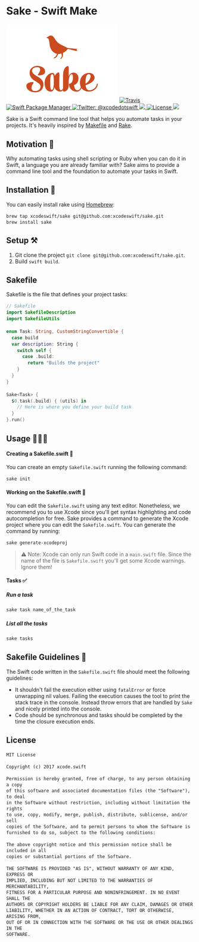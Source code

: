 # Sake - Swift Make

<img width="300" src="Assets/Logo.png"/>

<a href="https://travis-ci.org/xcodeswift/sake">
<img src="https://travis-ci.org/xcodeswift/sake.svg?branch=master" alt="Travis"/>
</a>
<a href="https://swift.org/package-manager">
<img src="https://img.shields.io/badge/spm-compatible-brightgreen.svg?style=flat" alt="Swift Package Manager"/>
</a>
<a href="https://twitter.com/xcodedotswift">
  <img src="https://img.shields.io/badge/contact-@xcodedotswift-blue.svg?style=flat" alt="Twitter: @xcodedotswift" />
</a>
<a href="https://github.com/xcodeswift/sake/releases">
  <img src="https://img.shields.io/github/release/xcodeswift/sake.svg"/>
</a>
<a href="https://opensource.org/licenses/MIT">
  <img src="https://img.shields.io/badge/License-MIT-yellow.svg" alt="License" />
</a>
<a href="http://xcodeswift.herokuapp.com/">
  <img src="https://xcodeswift.herokuapp.com/badge.svg">
</a>

Sake is a Swift command line tool that helps you automate tasks in your projects. It's heavily inspired by [Makefile](https://en.wikipedia.org/wiki/Makefile) and [Rake](https://github.com/ruby/rake).

## Motivation 💅

Why automating tasks using shell scripting or Ruby when you can do it in Swift, a language you are already familiar with?
Sake aims to provide a command line tool and the foundation to automate your tasks in Swift.

## Installation 🥑

You can easily install rake using [Homebrew](https://brew.sh/):

```
brew tap xcodeswift/sake git@github.com:xcodeswift/sake.git
brew install sake
```

## Setup ⚒

1. Git clone the project `git clone git@github.com:xcodeswift/sake.git`.
2. Build `swift build`.

## Sakefile

Sakefile is the file that defines your project tasks:

```swift
// Sakefile
import SakefileDescription
import SakefileUtils

enum Task: String, CustomStringConvertible {
  case build
  var description: String {
    switch self {
      case .build:
        return "Builds the project"
    }
  }
}

Sake<Task> {
  $0.task(.build) { (utils) in
    // Here is where you define your build task
  }
}.run()
```

## Usage 👩🏻‍💻

#### Creating a Sakefile.swift 📝
You can create an empty `Sakefile.swift` running the following command:

```bash
sake init
```

#### Working on the Sakefile.swift 💼
You can edit the `Sakefile.swift` using any text editor. Nonetheless, we recommend you to use Xcode since you'll get syntax highlighting and code autocompletion for free. Sake provides a command to generate the Xcode project where you can edit the `Sakefile.swift`. You can generate the command by running:

```bash
sake generate-xcodeproj
```

> :warning: Note: Xcode can only run Swift code in a `main.swift` file. Since the name of the file is `Sakefile.swift` you'll get some Xcode warnings. Ignore them!

#### Tasks ✅

##### Run a task

```bash
sake task name_of_the_task
```

##### List all the tasks

```bash
sake tasks
```

## Sakefile Guidelines 🎨

The Swift code written in the `Sakefile.swift` file should meet the following guidelines:

- It shouldn't fail the execution either using `fatalError` or force unwrapping nil values. Failing the execution causes the tool to print the stack trace in the console. Instead throw errors that are handled by `Sake` and nicely printed into the console.
- Code should be synchronous and tasks should be completed by the time the closure execution ends.


## License

```
MIT License

Copyright (c) 2017 xcode.swift

Permission is hereby granted, free of charge, to any person obtaining a copy
of this software and associated documentation files (the "Software"), to deal
in the Software without restriction, including without limitation the rights
to use, copy, modify, merge, publish, distribute, sublicense, and/or sell
copies of the Software, and to permit persons to whom the Software is
furnished to do so, subject to the following conditions:

The above copyright notice and this permission notice shall be included in all
copies or substantial portions of the Software.

THE SOFTWARE IS PROVIDED "AS IS", WITHOUT WARRANTY OF ANY KIND, EXPRESS OR
IMPLIED, INCLUDING BUT NOT LIMITED TO THE WARRANTIES OF MERCHANTABILITY,
FITNESS FOR A PARTICULAR PURPOSE AND NONINFRINGEMENT. IN NO EVENT SHALL THE
AUTHORS OR COPYRIGHT HOLDERS BE LIABLE FOR ANY CLAIM, DAMAGES OR OTHER
LIABILITY, WHETHER IN AN ACTION OF CONTRACT, TORT OR OTHERWISE, ARISING FROM,
OUT OF OR IN CONNECTION WITH THE SOFTWARE OR THE USE OR OTHER DEALINGS IN THE
SOFTWARE.
```
